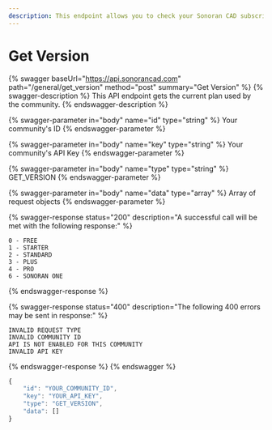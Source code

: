 ```yaml
---
description: This endpoint allows you to check your Sonoran CAD subscription version.
---
```


# Get Version

{% swagger baseUrl="https://api.sonorancad.com" path="/general/get_version" method="post" summary="Get Version" %}
{% swagger-description %}
This API endpoint gets the current plan used by the community.
{% endswagger-description %}

{% swagger-parameter in="body" name="id" type="string" %}
Your community's ID
{% endswagger-parameter %}

{% swagger-parameter in="body" name="key" type="string" %}
Your community's API Key
{% endswagger-parameter %}

{% swagger-parameter in="body" name="type" type="string" %}
GET_VERSION
{% endswagger-parameter %}

{% swagger-parameter in="body" name="data" type="array" %}
Array of request objects
{% endswagger-parameter %}

{% swagger-response status="200" description="A successful call will be met with the following response:" %}
```
0 - FREE
1 - STARTER
2 - STANDARD
3 - PLUS
4 - PRO
6 - SONORAN ONE
```
{% endswagger-response %}

{% swagger-response status="400" description="The following 400 errors may be sent in response:" %}
```http
INVALID REQUEST TYPE
INVALID COMMUNITY ID
API IS NOT ENABLED FOR THIS COMMUNITY
INVALID API KEY
```
{% endswagger-response %}
{% endswagger %}

```javascript
{
    "id": "YOUR_COMMUNITY_ID",
    "key": "YOUR_API_KEY",
    "type": "GET_VERSION",
    "data": []
}
```
